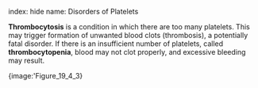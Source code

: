 index: hide
name: Disorders of Platelets

 **Thrombocytosis** is a condition in which there are too many platelets. This may trigger formation of unwanted blood clots (thrombosis), a potentially fatal disorder. If there is an insufficient number of platelets, called  **thrombocytopenia**, blood may not clot properly, and excessive bleeding may result.


{image:'Figure_19_4_3}
        

